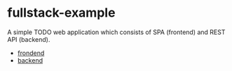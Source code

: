 # fullstack-example

A simple TODO web application which consists of SPA (frontend) and REST API (backend).

* [frondend](./frontend/README.md)
* [backend](./backend/README.md)
